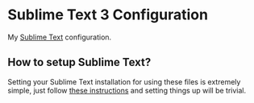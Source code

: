 # Sublime Text 3 Configuration

My [Sublime Text](https://www.sublimetext.com/) configuration.


## How to setup Sublime Text?

Setting your Sublime Text installation for using these files is extremely simple, just follow [these instructions](https://packagecontrol.io/docs/syncing) and setting things up will be trivial.